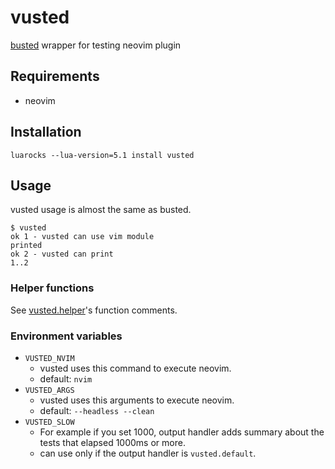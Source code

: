 # vusted

[busted](https://github.com/lunarmodules/busted) wrapper for testing neovim plugin

## Requirements
- neovim

## Installation

```
luarocks --lua-version=5.1 install vusted
```

## Usage

vusted usage is almost the same as busted.

```console
$ vusted
ok 1 - vusted can use vim module
printed
ok 2 - vusted can print
1..2
```

### Helper functions

See [vusted.helper](https://github.com/notomo/vusted/blob/master/lua/vusted/helper.lua)'s function comments.

### Environment variables

- `VUSTED_NVIM`
    - vusted uses this command to execute neovim.
    - default: `nvim`
- `VUSTED_ARGS`
    - vusted uses this arguments to execute neovim.
    - default: `--headless --clean`
- `VUSTED_SLOW`
    - For example if you set 1000, output handler adds summary about the tests that elapsed 1000ms or more.
    - can use only if the output handler is `vusted.default`.
